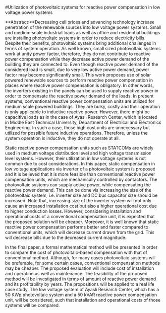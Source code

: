 #Utilization of photovoltaic systems for reactive power compensation in low voltage power systems

**Abstract:**Decreasing cell prices and advancing technology increase penetration of the renewable sources into low voltage power systems. Small and medium scale industrial loads as well as office and residential buildings are installing photovoltaic systems in order to reduce electricity bills. Despite their benefits, photovoltaic systems bring additional challenges in terms of system operation. As well known, small sized photovoltaic systems work at unity power factor, therefore, they do not contribute to reactive power compensation while they decrease active power demand of the building they are connected to. Even though reactive power demand of the considered load is small, due to very low active power demand, power factor may become significantly small. This work proposes use of solar powered renewable sources to perform reactive power compensation in places where reactive power compensation is obligatory. In other words, the inverters existing in the panels can be used to supply reactive power in order to compensate the reactive power demand of the loads. In present systems, conventional reactive power compensation units are utilized for medium scale powered buildings. They are bulky, costly and their operation is only applicable to inductive reactive power. However, there might be capacitive loads as in the case of Ayaslı Research Center, which is located in Middle East Technical University, Department of Electrical and Electronics Engineering. In such a case, those high cost units are unnecessary but utilized for possible future inductive operations. Therefore, unless the system operation is inductive, they do not operate at all.  

Static reactive power compensation units such as STATCOMs are widely used in medium voltage distribution level and high voltage transmission level systems. However, their utilization in low voltage systems is not common due to cost considerations. In this paper, static compensation in low voltage applications via inverter of a photovoltaic system is proposed and it is believed that it is more feasible than conventional reactive power compensation units, which are mechanically controlled by contactors. The photovoltaic systems can supply active power, while compensating the reactive power demand.  This can be done via increasing the size of the photovoltaic system, i.e. inverter size and DC bus capacitor size should be increased. Note that, increasing size of the inverter system will not only cause an increased installation cost but also a higher operational cost due to higher conduction losses. However, considering installation and operational costs of a conventional compensation unit, it is expected that the proposed solution will be cheaper. Moreover, it is well known that static reactive power compensation performs better and faster compared to conventional units, which will decrease current drawn from the grid. This will decrease bills due to the decreased current magnitude.   

In the final paper, a formal mathematical method will be presented in order to compare the cost of photovoltaic-based compensation with that of conventional method. Although, for many cases photovoltaic systems will be preferable, for some certain cases, conventional compensation methods may be cheaper. The proposed evaluation will include cost of installation and operation as well as maintenance. The feasibility of the proposed method will be investigated in terms of amount of reactive power demand and its profitability by years. The propositions will be applied to a real life case study. The low voltage system of Ayaslı Research Center, which has a 50 KWp photovoltaic system and a 50 kVAR reactive power compensation unit, will be considered, such that installation and operational costs of those systems will be compared.
